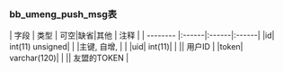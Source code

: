 ### bb_umeng_push_msg表
  
| 字段        | 类型 | 可空|缺省|其他  | 注释 |
| -------- |:------|:------|:------|
|id| int(11) unsigned| |   |主键, 自增, |  |
|uid| int(11)| |   || 用户ID |
|token| varchar(120)| |   || 友盟的TOKEN |
